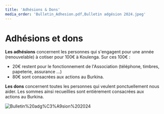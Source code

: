 ```yaml
---
title: 'Adhésions & Dons'
media_order: 'Bulletin_Adhesion.pdf,Bulletin adgésion 2024.jpeg'
---
```


# Adhésions et dons

**Les adhésions** concernent les personnes qui s'engagent pour une année (renouvelable) à cotiser pour 100€ à Koulenga. Sur ces 100€ :
- 20€ restent pour le fonctionnement de l'Association (téléphone, timbres, papeterie, assurance …)
- 80€ sont consacrées aux actions au Burkina.

**Les dons** concernent toutes les personnes qui veulent ponctuellement nous aider. Les sommes ainsi recueillies sont entièrement consacrées aux actions au Burkina.

![Bulletin%20adg%C3%A9sion%202024](Bulletin%20adg%C3%A9sion%202024.jpeg "Bulletin%20adg%C3%A9sion%202024")
